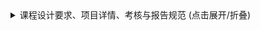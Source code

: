 <details><summary>课程设计要求、项目详情、考核与报告规范 (点击展开/折叠)</summary>

## 一、课程设计概述

### 1.1 课程目的

《模式识别与机器学习》课程设计作为独立的教学环节，是模式识别与智能系统专业集中实践性环节系列之一，是学习完《模式识别》、《模式识别与机器学习》课程后进行的一次全面的综合练习。其目的在于加深对模式识别与机器学习基础理论和基本知识的理解，掌握使用特征分析、特征提取及模式辨识的基本方法，提高解决实际问题、开发图像自动识别系统的实践能力。同时课程设计应充分体现"教师指导下的以学生为中心"的教学模式，以学生为认知主体，充分调动学生的积极性和能动性，重视学生自学能力的培养。

### 1.2 总体设计要求

模式识别课程设计由于涉及到的内容较多，工作量大，根据课程本身的特点，特提出如下要求：

1.  课程设计需要在课程内容讲完后给学生布置，让学生结合课堂讲授内容，并在教师的具体指导下，逐步开始分析工作。
2.  学生开展课程设计按 5 人一组进行分组，并确定一个组长，明确组员分工与协调。
3.  各组在分工的前提下制定相应的任务完成计划，并按计划开展课程设计，接受教师检查。
4.  课程设计的题目的选择可根据学生的自身理论学习体会和研究兴趣，结合实际或熟悉的课题，体现"麻雀虽小、五脏俱全"，充分练习模式识别的各个方面的内容。
5.  课程设计必须完成对模式识别与机器学习处理系统的分析与设计任务，编写相应的分析与设计报告。实施部分的内容可根据小组的实际能力决定取舍。

### 1.3 课程具体步骤与时间安排

本课程设计历时 10 周，学分 2 分。

具体步骤安排如下：

1.  课题选取，选取 1 个题目，并进行系统调研、资料整理。
2.  收集、整理、学习与设计相关的技术资料。
3.  进行相关选题的特征分析/模式分析，研究并设计实现任务的算法。可以参考复现文献中别人的研究成果，如能提出自己的见解和改进则更好。
4.  算法程序的设计和调试。
5.  按照进度对数据库数据进行实验，认真进行设计相关内容的记录,试验结果分析。试验结果如不能满足课题要求,需进行试验设计调整或算法调整,再次试验,直至试验结果满足课题要求,或进行不同算法试验结果比对与分析。
6.  完成课程设计报告。这是出成果的阶段，要认真整理前面各阶段的成果，包括完整的研究过程，实验中的失败与经验教训等，可以一一誊写在设计报告中。报告要求文字通顺、计算准确、画图清晰整洁。注意按统一规定格式和封面，打印、装订成册。工作量大、时间紧，需要付出一定的辛苦。

时间安排及方式(每 5 人一组)：

1.  课程设计任务书的布置，讲解（0.5 天）
2.  学生根据任务书的要求初步进行需求分析（第 7-8 周）
3.  进行方案设计，并撰写设计方案（第 9-10 周）
4.  指导老师审阅方案设计报告，根据意见修改设计方案（第 11 周）
5.  算法设计与实现（第 12-13 周）
6.  软件实现与算法测试（第 14-15 周）
7.  撰写课程设计报告（第 16 周）
8.  考核答辩（第 17 周）

## 二、课程设计项目：遮挡条件下遥感图像中的飞机目标检测

### 2.1 项目选题

我们的题目：遮挡条件下遥感图像中的飞机目标检测

### 2.2 任务描述

用高斯光斑模拟遥感图像中的飞机目标的部分遮挡场景，构建遮挡场景测试数据集，完成遮挡条件下遥感图像中飞机目标的自动检测，并给出目标中心（以原始无遮挡数据集中目标斜框中心为参考标注）。分析遮挡程度（可自行设计遮挡尺度指标）、目标尺度等因素对目标检测结果的影响。

自动检测，标记出其具体区域。注意检测结果采用倾斜目标范围框(回归)的方法，如下图所示。

![原图](image1.png)
原图

![遮挡1](image2.png)
遮挡 1

![检测结果](image3.png)
检测结果

遮挡条件下飞机目标检测结果示意图

### 2.3 数据说明

无遮挡原始数据集采用 DOTA 数据集，选取其中飞机目标进行实验，数据集下载地址：[http://captain.whu.edu.cn/DOTAweb/](http://captain.whu.edu.cn/DOTAweb/)。

### 2.4 参考文献

[1] You Only Look Twice — Multi-Scale Object Detection in Satellite Imagery With Convolutional Neural Networks (Part I), Adam Van Etten, 2017.
[2] Lin Na, Feng Lirong, Zhang Xiaoqing. Aircraft Detection in Remote Sensing Image based on Optimized Faster-RCNN. Remote Sensing Technology and Application [J], 2021, 36(2): 275-284 doi:10.11873/j.issn.1004-0323.2021.2.0275
[3] Gui-Song Xia, Xiang Bai, Jian Ding, Zhen Zhu, Serge Belongie, Jiebo Luo, Mihai Datcu, Marcello Pelillo, and Liangpei Zhang. Dota: A largescale dataset for object detection in aerial images. In Proceedings of the IEEE conference on computer vision and pattern recognition, pages 3974–3983, 2018

### 2.5 指导老师

胡静, by6040130@163.com，qq：413953381

## 三、课程设计的考查

### 3.1 考核方式

由平时检查和结题答辩时的提问抽查、现场演示、课题难易程度和工作量饱满程度，以及设计报告撰写情况等几方面综合起来考虑。具体包括学习与设计态度的认真性，课堂知识理解掌握的深入程度，常用工具软件应用的熟练程度，设计方案的正确性或合理性，图文的质量效果，是否独立完成，是否具有独立分析解决问题的能力和创新精神等。

### 3.2 成绩评定

课程设计成绩的评价依据 = 工作量（15%）+个人工作表现（10%）+创新性（20%）+实验与分析（35%）+报告写作（10%）+报告答辩及成果展示（10%）。

| 评分内容     | 综合表现     | 设计报告     | 答辩         |
| ------------ | ------------ | ------------ | ------------ |
|              | 工作量       | 个人工作表现 | 创新性       |
|              | 实验与分析   | 报告写作     | 报告答辩及成果展示 |
| **评价比重** | **0.15**     | **0.10**     | **0.20**     |
|              | **0.35**     | **0.10**     | **0.10**     |

\*切记要独立完成，不得抄袭他人成果。一旦发现抄袭者，课程成绩一律按不及格处理。

课程设计成绩：按答辩时的评审老师评分平均值计算，采用百分制评定。95-100 为优秀，90-94 为良好，70-89 为中等，60-69 为及格，低于 60 分的为不及格。

-   **优秀**：能独立完成设计要求所规定的全部内容，设计方案正确、基本概念清楚，有独到的见解或创造性，与当前主流研究成果相比较效果更优异。每个组员的工作量饱满，贡献突出。
-   **良好**：能较好完成设计要求所规定的全部内容，设计方案正确，分析问题正确、基本概念清楚，运用多种当前主流技术和算法进行了任务实验、性能对比和深入分析。
-   **中等**：能完成设计要求规定的全部内容，设计方案基本正确，基本概念清楚。
-   **及格**：基本完成设计要求规定的内容，设计方案基本合理，基本概念较清楚。
-   **不及格**：未完成设计要求规定的内容，设计方案不合理，或有较严重缺陷，基本概念不清楚。

## 四、课程设计报告撰写要求

课程设计说明书是课程设计工作的总结，它应该反映出学生在课程设计过程中所做的主要工作和取得的主要成果。学生必须以积极认真、严谨求实的态度完成课程设计说明书的撰写。

课程设计说明书写作的具体内容包括：

### 4.1 封面

包括题目，指导老师，组员信息（姓名，学号，班级，每个人的工作占比）

### 4.2 摘要

要求写出同一内容的中文和英文的摘要。摘要应说明本设计的中心思想和主要内容，突出设计中的新见解新方法，说明该设计方案的理论根据及现实意义。摘要力求简明扼要，字数为 300 字左右。

### 4.3 目录

目录是整个设计的提纲，也是设计的重要组成部分，它方便评阅教师了解设计的整体结构。目录以章、节两级目录为宜。

### 4.4 正文

课程设计说明书的正文一般可按章、节的格式来书写，正文常常包括如下几个部分：

1.  **第一章 课题概述**
简要介绍所选课题现行研究现状、存在的主要问题，说明选题的意义及必要性。
2.  **第二章 算法分析**
    *   2.1 需求分析
    *   2.2 研究方案设计
    *   2.3 试验算法选择与分析（或算法设计）
    *   2.4 特征提取算法研究（可选）
    *   2.5 特征分析算法研究（可选）
    *   2.6 模式分类/识别算法研究（可选）
3.  **第三章 试验系统设计** (包含程序流程图、程序功能介绍)
    *   3.1 系统总体结构设计
    *   3.2 代码设计
    *   3.3 输入/输出设计
    *   3.4 模块功能与处理过程设计
4.  **第四章 软件实施与实验运行**
    *   4.1 软件系统实施（编程、调试、运行）
    *   4.2 数据库测试
    *   4.3 试验结果与分析
5.  **第五章 结束语**
研究结论,通过课程设计对模式识别学科的认识与体会,每人的工作划分。

### 4.5 附录

主要模块代码（注释代码比例不得低于 1：1）

### 4.6 参考文献

（不少于 6 篇）

以上内容供学生编写设计说明书时参考，学生可根据实际系统开发情况及指导教师的具体要求进行内容的增删或章节的调整。

## 五、答辩评分表（2025 版）

**华中科技大学《模式识别与机器学习课程设计》**

学生姓名： _________ 学号： _________ 工作占比： _________ 时间： _________

选题：（指导书序号+题名）__________________________________________

| 评价指标       | 评价要素                                                                                              | 分项评价（请打"√"）             |
| -------------- | ----------------------------------------------------------------------------------------------------- | -------------------------------- |
|                |                                                                                                       | 优     | 良     | 一般   | 较差   |
| 工作量         | 工作量饱满。                                                                                            |        |        |        |        |
| 个人工作表现   | 完成主要设计内容，设计工作参与度高，对小组集体工作贡献大。                                                |        |        |        |        |
| 创新性         | 研究成果有独到的见解和创新性。                                                                          |        |        |        |        |
| 实验与分析     | 实验充分；选择比对算法和方法充分考虑了国内外最新研究成果；实验结果真实可行；性能有相对性提高。            |        |        |        |        |
| 报告写作       | 概念正确，条理清晰，文笔流畅，格式规范，学风严谨；表达准确，语句通顺，语法正确。                            |        |        |        |        |
| 报告答辩       | 能流利、清晰地汇报设计报告的主要内容；能准确回答问题。                                                      |        |        |        |        |
| 成果展示       | PPT 制作美观大方，逻辑清晰，思路明确；答辩时成果展示充分，结果真实可信。                                    |        |        |        |        |
| **总体评价**   | 请在右侧栏内给出百分制总评成绩（100-90 为优秀；89-80 为良好；79-60 为一般；60 分以下不合格）               |                                  |
| 评审老师签名   |                                                                                                       |                                  |

</details> 